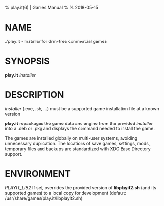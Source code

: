 % play.it(6) | Games Manual
%
% 2018-05-15

# NAME

./play.it - Installer for drm-free commercial games

# SYNOPSIS

**play.it** *installer*

# DESCRIPTION

*installer* (.exe, .sh, ...) must be a supported game installation file at a
known version

**play.it** repackages the game data and engine from the provided *installer*
into a .deb or .pkg and displays the command needed to install the game.

The games are installed globally on multi-user systems, avoiding unnecessary
duplication. The locations of save games, settings, mods, temporary files and
backups are standardized with XDG Base Directory support.

# ENVIRONMENT

*PLAYIT_LIB2* If set, overrides the provided version of **libplayit2.sh** (and
its supported games) to a local copy for development
(default: /usr/share/games/play.it/libplayit2.sh)
